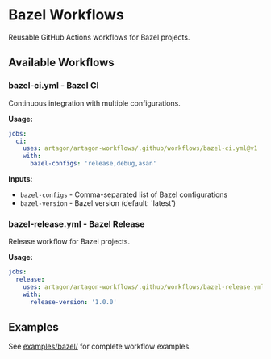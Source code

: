 # Bazel Workflows

Reusable GitHub Actions workflows for Bazel projects.

## Available Workflows

### bazel-ci.yml - Bazel CI

Continuous integration with multiple configurations.

**Usage:**
```yaml
jobs:
  ci:
    uses: artagon/artagon-workflows/.github/workflows/bazel-ci.yml@v1
    with:
      bazel-configs: 'release,debug,asan'
```

**Inputs:**
- `bazel-configs` - Comma-separated list of Bazel configurations
- `bazel-version` - Bazel version (default: 'latest')

### bazel-release.yml - Bazel Release

Release workflow for Bazel projects.

**Usage:**
```yaml
jobs:
  release:
    uses: artagon/artagon-workflows/.github/workflows/bazel-release.yml@v1
    with:
      release-version: '1.0.0'
```

## Examples

See [examples/bazel/](../examples/bazel/) for complete workflow examples.
